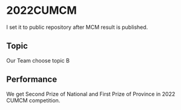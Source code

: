 # 2022CUMCM
I set it to public repository after MCM result is published.

## Topic
Our Team choose topic B

## Performance
We get Second Prize of National and First Prize of Province in 2022 CUMCM competition.

